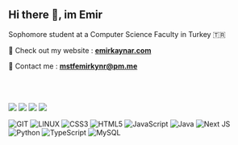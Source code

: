 ## Hi there 👋, im Emir
Sophomore student at a Computer Science Faculty in Turkey 🇹🇷

🎯 Check out my website : [**emirkaynar.com**](https://emirkaynar.com)

📲 Contact me : **mstfemirkynr@pm.me**

<br/><br/><br/>
[![](https://github-readme-stats.vercel.app/api?username=theEMA-dev&show_icons=true&theme=transparent&text_color=e6edf3&border_color=6cd064&title_color=6cd064&icon_color=6cd064#gh-dark-mode-only)](https://github.com/theEMA-dev#gh-dark-mode-only)
[![](https://github-readme-stats.vercel.app/api?username=theEMA-dev&show_icons=true&theme=transparent&text_color=1f2328&border_color=549f57&title_color=549f57&icon_color=549f57#gh-light-mode-only)](https://github.com/theEMA-dev#gh-light-mode-only)‎ ‎ ‎ ‎ ‎ ‎ 
[![](https://github-readme-stats.vercel.app/api/top-langs/?username=theEMA-dev&theme=transparent&text_color=e6edf3&border_color=6cd064&title_color=6cd064&layout=compact#gh-dark-mode-only)](https://github.com/theEMA-dev#gh-dark-mode-only)
[![](https://github-readme-stats.vercel.app/api/top-langs/?username=theEMA-dev&theme=transparent&text_color=1f2328&border_color=549f57&title_color=549f57&layout=compact#gh-light-mode-only)](https://github.com/theEMA-dev#gh-light-mode-only)

![GIT](https://img.shields.io/badge/Git-fc6d26?style=flat&logo=git&logoColor=white) ![LINUX](https://img.shields.io/badge/Linux-FCC624?style=flat&logo=linux&logoColor=black) ![CSS3](https://img.shields.io/badge/css3-%231572B6.svg?style=flat&logo=css3&logoColor=white) ![HTML5](https://img.shields.io/badge/html5-%23E34F26.svg?style=flat&logo=html5&logoColor=white) ![JavaScript](https://img.shields.io/badge/javascript-%23323330.svg?style=flat&logo=javascript&logoColor=%23F7DF1E) ![Java](https://img.shields.io/badge/java-%23ED8B00.svg?style=flat&logo=openjdk&logoColor=white) ![Next JS](https://img.shields.io/badge/Next-black?style=flat&logo=next.js&logoColor=white) ![Python](https://img.shields.io/badge/python-3670A0?style=flat&logo=python&logoColor=ffdd54) ![TypeScript](https://img.shields.io/badge/typescript-%23007ACC.svg?style=flat&logo=typescript&logoColor=white) ![MySQL](https://img.shields.io/badge/mysql-%2300000f.svg?style=flat&logo=mysql&logoColor=white)
